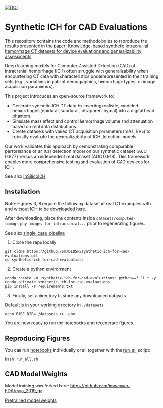 [![DOI](https://zenodo.org/badge/DOI/10.5281/zenodo.15602167.svg)](https://doi.org/10.5281/zenodo.15602167)

# Synthetic ICH for CAD Evaluations

This repository contains the code and methodologies to reproduce the results presented in the paper: [Knowledge-based synthetic intracranial hemorrhage CT datasets for device evaluations and generalizability assessments](https://zenodo.org/records/15602167/files/PREPRINT%20June5%20Synthetic%20ICH%20for%20CAD%20Evaluations.pdf?download=1).

Deep learning models for Computer-Assisted Detection (CAD) of intracranial hemorrhage (ICH) often struggle with generalizability when encountering CT data with characteristics underrepresented in their training sets (e.g., variations in patient demographics, hemorrhage types, or image acquisition parameters).

This project introduces an open-source framework to:

- Generate synthetic ICH CT data by inserting realistic, modeled hemorrhages (epidural, subdural, intraparenchymal) into a digital head phantom.
- Simulate mass effect and control hemorrhage volume and attenuation based on real data distributions.
- Create datasets with varied CT acquisition parameters (mAs, kVp) to robustly evaluate the generalizability of ICH detection models.

Our work validates this approach by demonstrating comparable performance of an ICH detection model on our synthetic dataset (AUC 0.877) versus an independent real dataset (AUC 0.919). This framework enables more comprehensive testing and evaluation of CAD devices for ICH.

See also [InSilicoICH](https://github.com/DIDSR/InSilicoICH)

## Installation

Note: Figures 3, 8 require the following dataset of real CT examples with and without ICH to be [downloaded here](https://physionet.org/content/ct-ich/1.3.1/).

After downloading, place the contents inside `datasets/computed-tomography-images-for-intracranial...` prior to regenerating figures.

See also [single_case_pipeline](notebooks/single_case_pipeline.ipynb)

1. Clone the repo locally

```shell
git clone https://github.com/DIDSR/synthetic-ich-for-cad-evaluations.git
cd synthetic-ich-for-cad-evaluations
```

2. Create a python environment

```shell
conda create -n "synthetic-ich-for-cad-evaluations" python==3.11.* -y
conda activate synthetic-ich-for-cad-evaluations
pip install -r requirements.txt
```

3. Finally, set a directory to store any downloaded datasets

Default is in your working directory in `./datasets`

```shell
echo BASE_DIR=./datasets >> .env
```

You are now ready to run the notebooks and regenerate figures.

## Reproducing Figures

You can run [notebooks](notebooks) individually or all together with the [run_all](run_all.sh) script:

```shell
bash run_all.sh
```

## CAD Model Weights

Model training was forked here: <https://github.com/jmweaver-FDA/rsna_2019_gc>

[Pretrained model weights](https://doi.org/10.5281/zenodo.15602166)
